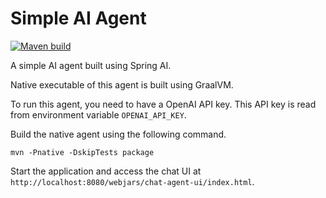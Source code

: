 # Simple AI Agent

[![Maven build](https://github.com/JavaAIDev/simple-ai-agent/actions/workflows/maven.yml/badge.svg)](https://github.com/JavaAIDev/simple-ai-agent/actions/workflows/maven.yml)

A simple AI agent built using Spring AI.

Native executable of this agent is built using GraalVM.

To run this agent, you need to have a OpenAI API key. This API key is read from environment variable
`OPENAI_API_KEY`.

Build the native agent using the following command.

```shell
mvn -Pnative -DskipTests package
```

Start the application and access the chat UI at `http://localhost:8080/webjars/chat-agent-ui/index.html`.

